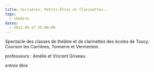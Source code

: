 ```yaml
---
title: Sorcières, Petits-Êtres et Clarinettes...
tags: 
  - théâtre
dates:
  - 2012-05-27 15:00:00
---
```


Spectacle des classes de théâtre et de clarinettes des écoles de Toucy, Courson les Carrières, Tonnerre et Vermenton.

professeurs : Amélie et Vincent Griveau.

*entrée libre*
